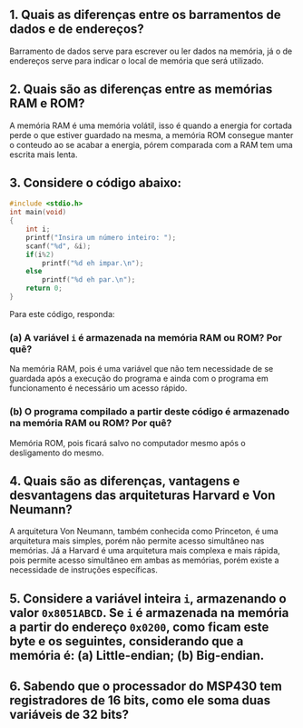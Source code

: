 ## 1. Quais as diferenças entre os barramentos de dados e de endereços?

Barramento de dados serve para escrever ou ler dados na memória, já o de endereços serve para indicar o local de memória que será utilizado.

## 2. Quais são as diferenças entre as memórias RAM e ROM?

 A memória RAM é uma memória volátil, isso é quando a energia for cortada perde o que estiver guardado na mesma, a memória ROM consegue manter o conteudo ao se acabar a energia, pórem comparada com a RAM tem uma escrita mais lenta. 

## 3. Considere o código abaixo:
```C
#include <stdio.h>
int main(void)
{
	int i;
	printf("Insira um número inteiro: ");
	scanf("%d", &i);
	if(i%2)
		printf("%d eh impar.\n");
	else
		printf("%d eh par.\n");
	return 0;
}
```

Para este código, responda: 
### (a) A variável `i` é armazenada na memória RAM ou ROM? Por quê? 

 Na memória RAM, pois é uma variável que não tem necessidade de se guardada após a execução do programa e ainda com o programa em funcionamento é necessário um acesso rápido.

### (b) O programa compilado a partir deste código é armazenado na memória RAM ou ROM? Por quê?

 Memória ROM, pois ficará salvo no computador mesmo após o desligamento do mesmo.

## 4. Quais são as diferenças, vantagens e desvantagens das arquiteturas Harvard e Von Neumann?

A arquitetura Von Neumann, também conhecida como Princeton, é uma arquitetura mais simples, porém não permite acesso simultâneo nas memórias. Já a Harvard é uma arquitetura mais complexa e mais rápida, pois permite acesso simultâneo em ambas as memórias, porém existe a necessidade de instruções específicas. 

## 5. Considere a variável inteira `i`, armazenando o valor `0x8051ABCD`. Se `i` é armazenada na memória a partir do endereço `0x0200`, como ficam este byte e os seguintes, considerando que a memória é: (a) Little-endian; (b) Big-endian.



## 6. Sabendo que o processador do MSP430 tem registradores de 16 bits, como ele soma duas variáveis de 32 bits?
